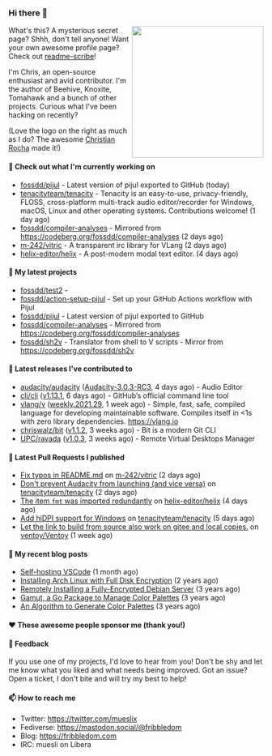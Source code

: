 ### Hi there 👋

<img align="right" src="https://raw.githubusercontent.com/muesli/muesli/master/assets/termenv.png" width="260">

What's this? A mysterious secret page? Shhh, don't tell anyone!
Want your own awesome profile page? Check out [readme-scribe](https://github.com/muesli/readme-scribe)!

I'm Chris, an open-source enthusiast and avid contributor. I'm the author of Beehive, Knoxite, Tomahawk and a bunch
of other projects. Curious what I've been hacking on recently?

(Love the logo on the right as much as I do? The awesome [Christian Rocha](https://github.com/meowgorithm/) made it!)

#### 👷 Check out what I'm currently working on

- [fossdd/pijul](https://github.com/fossdd/pijul) - Latest version of pijul exported to GitHub (today)
- [tenacityteam/tenacity](https://github.com/tenacityteam/tenacity) - Tenacity is an easy-to-use, privacy-friendly, FLOSS, cross-platform multi-track audio editor/recorder for Windows, macOS, Linux and other operating systems. Contributions welcome! (1 day ago)
- [fossdd/compiler-analyses](https://github.com/fossdd/compiler-analyses) - Mirrored from https://codeberg.org/fossdd/compiler-analyses (2 days ago)
- [m-242/vitric](https://github.com/m-242/vitric) - A transparent irc library for VLang (2 days ago)
- [helix-editor/helix](https://github.com/helix-editor/helix) - A post-modern modal text editor. (4 days ago)

#### 🌱 My latest projects

- [fossdd/test2](https://github.com/fossdd/test2) - 
- [fossdd/action-setup-pijul](https://github.com/fossdd/action-setup-pijul) - Set up your GitHub Actions workflow with Pijul
- [fossdd/pijul](https://github.com/fossdd/pijul) - Latest version of pijul exported to GitHub
- [fossdd/compiler-analyses](https://github.com/fossdd/compiler-analyses) - Mirrored from https://codeberg.org/fossdd/compiler-analyses
- [fossdd/sh2v](https://github.com/fossdd/sh2v) - Translator from shell to V scripts - Mirror from https://codeberg.org/fossdd/sh2v

#### 🔭 Latest releases I've contributed to

- [audacity/audacity](https://github.com/audacity/audacity) ([Audacity-3.0.3-RC3](https://github.com/audacity/audacity/releases/tag/Audacity-3.0.3-RC3), 4 days ago) - Audio Editor                                     
- [cli/cli](https://github.com/cli/cli) ([v1.13.1](https://github.com/cli/cli/releases/tag/v1.13.1), 6 days ago) - GitHub’s official command line tool
- [vlang/v](https://github.com/vlang/v) ([weekly.2021.29](https://github.com/vlang/v/releases/tag/weekly.2021.29), 1 week ago) - Simple, fast, safe, compiled language for developing maintainable software. Compiles itself in &lt;1s with zero library dependencies. https://vlang.io
- [chriswalz/bit](https://github.com/chriswalz/bit) ([v1.1.2](https://github.com/chriswalz/bit/releases/tag/v1.1.2), 3 weeks ago) - Bit is a modern Git CLI
- [UPC/ravada](https://github.com/UPC/ravada) ([v1.0.3](https://github.com/UPC/ravada/releases/tag/v1.0.3), 3 weeks ago) - Remote Virtual Desktops Manager

#### 🔨 Latest Pull Requests I published

- [Fix typos in README.md](https://github.com/m-242/vitric/pull/1) on [m-242/vitric](https://github.com/m-242/vitric) (2 days ago)
- [Don&#39;t prevent Audacity from launching (and vice versa)](https://github.com/tenacityteam/tenacity/pull/366) on [tenacityteam/tenacity](https://github.com/tenacityteam/tenacity) (2 days ago)
- [The item `fmt` was imported redundantly](https://github.com/helix-editor/helix/pull/486) on [helix-editor/helix](https://github.com/helix-editor/helix) (4 days ago)
- [Add hiDPI support for Windows](https://github.com/tenacityteam/tenacity/pull/327) on [tenacityteam/tenacity](https://github.com/tenacityteam/tenacity) (5 days ago)
- [Let the link to build from source also work on gitee and local copies.](https://github.com/ventoy/Ventoy/pull/1009) on [ventoy/Ventoy](https://github.com/ventoy/Ventoy) (1 week ago)

#### 📜 My recent blog posts

- [Self-hosting VSCode](https://fribbledom.com/posts/selfhosting-vscode/) (1 month ago)
- [Installing Arch Linux with Full Disk Encryption](https://fribbledom.com/posts/encrypted-arch-install/) (2 years ago)
- [Remotely Installing a Fully-Encrypted Debian Server](https://fribbledom.com/posts/encrypted-remote-debian-install/) (3 years ago)
- [Gamut, a Go Package to Manage Color Palettes](https://fribbledom.com/posts/gamut-package-to-handle-color-palettes/) (3 years ago)
- [An Algorithm to Generate Color Palettes](https://fribbledom.com/posts/an-algorithm-to-generate-color-palettes/) (3 years ago)

#### ❤️ These awesome people sponsor me (thank you!)


#### 💬 Feedback

If you use one of my projects, I'd love to hear from you! Don't be shy and let me know what you liked
and what needs being improved. Got an issue? Open a ticket, I don't bite and will try my best to help!

#### 📫 How to reach me

- Twitter: https://twitter.com/mueslix
- Fediverse: https://mastodon.social/@fribbledom
- Blog: https://fribbledom.com
- IRC: muesli on Libera
